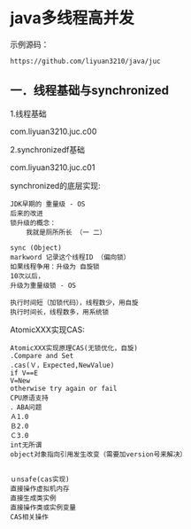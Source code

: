 # java多线程高并发

示例源码：

```
https://github.com/liyuan3210/java/juc

```

## 一．线程基础与synchronized

1.线程基础

com.liyuan3210.juc.c00

2.synchronizedf基础

com.liyuan3210.juc.c01

synchronized的底层实现:

```
JDK早期的 重量级 - OS
后来的改进
锁升级的概念：
    我就是厕所所长 （一 二）

sync (Object)
markword 记录这个线程ID （偏向锁）
如果线程争用：升级为 自旋锁
10次以后，
升级为重量级锁 - OS

执行时间短（加锁代码），线程数少，用自旋
执行时间长，线程数多，用系统锁
```

AtomicXXX实现CAS:

```
AtomicXXX实现原理CAS(无锁优化，自旋)
.Compare and Set
.cas(Ｖ，Expected,NewValue)
if V==E
V=New
otherwise try again or fail
CPU原语支持
．ABA问题
Ａ1.0
Ｂ2.0
Ｃ3.0
int无所谓
object对象指向引用发生改变（需要加version号来解决）


ｕnsafe(cas实现)
直接操作虚拟机内存
直接生成类实例
直接操作类或实例变量
CAS相关操作
```

​	